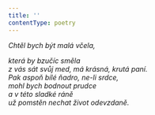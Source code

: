 ```yaml
---
title: ''
contentType: poetry
---
```


<section>

_Chtěl bych být malá včela,_

_která by bzučíc směla  
z vás sát svůj med, má krásná, krutá paní.  
Pak aspoň bílé ňadro, ne-li srdce,  
mohl bych bodnout prudce  
a v této sladké ráně  
už pomstěn nechat život odevzdaně._

</section>
